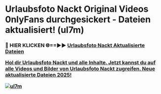 # Urlaubsfoto Nackt Original Videos 0nlyFans durchgesickert - Dateien aktualisiert! (ul7m)

<h3>🔴 HIER KLICKEN 🌐==►► <a href="https://tinyurl.com/h6vf6nb8" rel="nofollow">Urlaubsfoto Nackt Aktualisierte Dateien

Hol dir Urlaubsfoto Nackt und alle Inhalte. Jetzt kannst du auf alle Videos und Bilder von Urlaubsfoto Nackt zugreifen. Neue aktualisierte Dateien 2025!

[![ul7m](https://i.imgur.com/sD4kR3V.gif)](https://tinyurl.com/h6vf6nb8)
